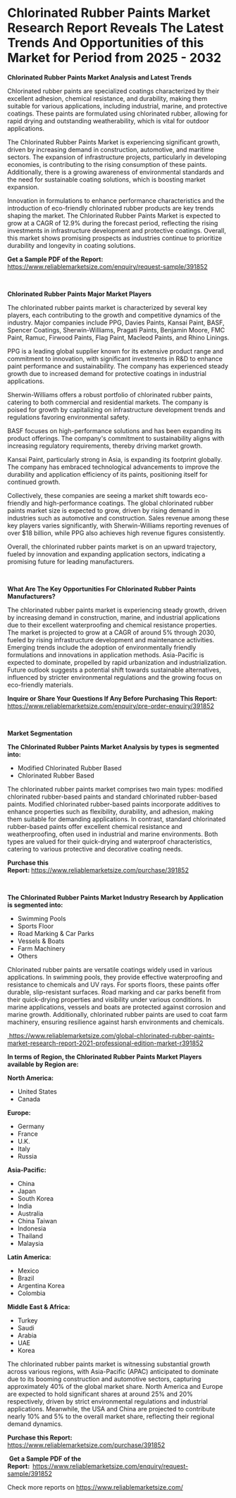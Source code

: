 <p><h1>Chlorinated Rubber Paints Market Research Report Reveals The Latest Trends And Opportunities of this Market for Period from 2025 - 2032</h1></p><p><strong>Chlorinated Rubber Paints Market Analysis and Latest Trends</strong></p>
<p><p>Chlorinated rubber paints are specialized coatings characterized by their excellent adhesion, chemical resistance, and durability, making them suitable for various applications, including industrial, marine, and protective coatings. These paints are formulated using chlorinated rubber, allowing for rapid drying and outstanding weatherability, which is vital for outdoor applications.</p><p>The Chlorinated Rubber Paints Market is experiencing significant growth, driven by increasing demand in construction, automotive, and maritime sectors. The expansion of infrastructure projects, particularly in developing economies, is contributing to the rising consumption of these paints. Additionally, there is a growing awareness of environmental standards and the need for sustainable coating solutions, which is boosting market expansion.</p><p>Innovation in formulations to enhance performance characteristics and the introduction of eco-friendly chlorinated rubber products are key trends shaping the market. The Chlorinated Rubber Paints Market is expected to grow at a CAGR of 12.9% during the forecast period, reflecting the rising investments in infrastructure development and protective coatings. Overall, this market shows promising prospects as industries continue to prioritize durability and longevity in coating solutions.</p></p>
<p><strong>Get a Sample PDF of the Report:&nbsp;</strong> <a href="https://www.reliablemarketsize.com/enquiry/request-sample/391852?utm_campaign=3226&utm_medium=2&utm_source=Github&utm_content=ia&utm_term=29032025&utm_id=chlorinated-rubber-paints">https://www.reliablemarketsize.com/enquiry/request-sample/391852</a></p>
<p>&nbsp;</p>
<p><strong>Chlorinated Rubber Paints Major Market Players</strong></p>
<p><p>The chlorinated rubber paints market is characterized by several key players, each contributing to the growth and competitive dynamics of the industry. Major companies include PPG, Davies Paints, Kansai Paint, BASF, Spencer Coatings, Sherwin-Williams, Pragati Paints, Benjamin Moore, FMC Paint, Ramuc, Firwood Paints, Flag Paint, Macleod Paints, and Rhino Linings.</p><p>PPG is a leading global supplier known for its extensive product range and commitment to innovation, with significant investments in R&D to enhance paint performance and sustainability. The company has experienced steady growth due to increased demand for protective coatings in industrial applications.</p><p>Sherwin-Williams offers a robust portfolio of chlorinated rubber paints, catering to both commercial and residential markets. The company is poised for growth by capitalizing on infrastructure development trends and regulations favoring environmental safety.</p><p>BASF focuses on high-performance solutions and has been expanding its product offerings. The company's commitment to sustainability aligns with increasing regulatory requirements, thereby driving market growth.</p><p>Kansai Paint, particularly strong in Asia, is expanding its footprint globally. The company has embraced technological advancements to improve the durability and application efficiency of its paints, positioning itself for continued growth.</p><p>Collectively, these companies are seeing a market shift towards eco-friendly and high-performance coatings. The global chlorinated rubber paints market size is expected to grow, driven by rising demand in industries such as automotive and construction. Sales revenue among these key players varies significantly, with Sherwin-Williams reporting revenues of over $18 billion, while PPG also achieves high revenue figures consistently.</p><p>Overall, the chlorinated rubber paints market is on an upward trajectory, fueled by innovation and expanding application sectors, indicating a promising future for leading manufacturers.</p></p>
<p>&nbsp;</p>
<p><strong>What Are The Key Opportunities For Chlorinated Rubber Paints Manufacturers?</strong></p>
<p><p>The chlorinated rubber paints market is experiencing steady growth, driven by increasing demand in construction, marine, and industrial applications due to their excellent waterproofing and chemical resistance properties. The market is projected to grow at a CAGR of around 5% through 2030, fueled by rising infrastructure development and maintenance activities. Emerging trends include the adoption of environmentally friendly formulations and innovations in application methods. Asia-Pacific is expected to dominate, propelled by rapid urbanization and industrialization. Future outlook suggests a potential shift towards sustainable alternatives, influenced by stricter environmental regulations and the growing focus on eco-friendly materials.</p></p>
<p><strong>Inquire or Share Your Questions If Any Before Purchasing This Report:</strong> <a href="https://www.reliablemarketsize.com/enquiry/pre-order-enquiry/391852?utm_campaign=3226&utm_medium=2&utm_source=Github&utm_content=ia&utm_term=29032025&utm_id=chlorinated-rubber-paints">https://www.reliablemarketsize.com/enquiry/pre-order-enquiry/391852</a></p>
<p>&nbsp;</p>
<p><strong>Market Segmentation</strong></p>
<p><strong>The Chlorinated Rubber Paints Market Analysis by types is segmented into:</strong></p>
<p><ul><li>Modified Chlorinated Rubber Based</li><li>Chlorinated Rubber Based</li></ul></p>
<p><p>The chlorinated rubber paints market comprises two main types: modified chlorinated rubber-based paints and standard chlorinated rubber-based paints. Modified chlorinated rubber-based paints incorporate additives to enhance properties such as flexibility, durability, and adhesion, making them suitable for demanding applications. In contrast, standard chlorinated rubber-based paints offer excellent chemical resistance and weatherproofing, often used in industrial and marine environments. Both types are valued for their quick-drying and waterproof characteristics, catering to various protective and decorative coating needs.</p></p>
<p><strong>Purchase this Report:&nbsp;</strong><a href="https://www.reliablemarketsize.com/purchase/391852?utm_campaign=3226&utm_medium=2&utm_source=Github&utm_content=ia&utm_term=29032025&utm_id=chlorinated-rubber-paints">https://www.reliablemarketsize.com/purchase/391852</a></p>
<p>&nbsp;</p>
<p><strong>The Chlorinated Rubber Paints Market Industry Research by Application is segmented into:</strong></p>
<p><ul><li>Swimming Pools</li><li>Sports Floor</li><li>Road Marking & Car Parks</li><li>Vessels & Boats</li><li>Farm Machinery</li><li>Others</li></ul></p>
<p><p>Chlorinated rubber paints are versatile coatings widely used in various applications. In swimming pools, they provide effective waterproofing and resistance to chemicals and UV rays. For sports floors, these paints offer durable, slip-resistant surfaces. Road marking and car parks benefit from their quick-drying properties and visibility under various conditions. In marine applications, vessels and boats are protected against corrosion and marine growth. Additionally, chlorinated rubber paints are used to coat farm machinery, ensuring resilience against harsh environments and chemicals.</p></p>
<p><a href="https://www.reliablemarketsize.com/global-chlorinated-rubber-paints-market-research-report-2021-professional-edition-market-r391852?utm_campaign=3226&utm_medium=2&utm_source=Github&utm_content=ia&utm_term=29032025&utm_id=chlorinated-rubber-paints">&nbsp;https://www.reliablemarketsize.com/global-chlorinated-rubber-paints-market-research-report-2021-professional-edition-market-r391852</a></p>
<p><strong>In terms of Region, the Chlorinated Rubber Paints Market Players available by Region are:</strong></p>
<p>
    <p> <strong> North America: </strong>
        <ul>
            <li>United States</li>
            <li>Canada</li>
        </ul>
        </p> 
    <p> <strong> Europe: </strong>
        <ul>
            <li>Germany</li>
            <li>France</li>
            <li>U.K.</li>
            <li>Italy</li>
            <li>Russia</li>
        </ul>
        </p> 
    <p> <strong> Asia-Pacific: </strong>
        <ul>
            <li>China</li>
            <li>Japan</li>
            <li>South Korea</li>
            <li>India</li>
            <li>Australia</li>
            <li>China Taiwan</li>
            <li>Indonesia</li>
            <li>Thailand</li>
            <li>Malaysia</li>
        </ul>
        </p> 
    <p> <strong> Latin America: </strong>
        <ul>
            <li>Mexico</li>
            <li>Brazil</li>
            <li>Argentina Korea</li>
            <li>Colombia</li>
        </ul>
        </p> 
    <p> <strong> Middle East & Africa: </strong>
        <ul>
            <li>Turkey</li>
            <li>Saudi</li>
            <li>Arabia</li>
            <li>UAE</li>
            <li>Korea</li>
        </ul>
    </p>
    </p>
<p><p>The chlorinated rubber paints market is witnessing substantial growth across various regions, with Asia-Pacific (APAC) anticipated to dominate due to its booming construction and automotive sectors, capturing approximately 40% of the global market share. North America and Europe are expected to hold significant shares at around 25% and 20% respectively, driven by strict environmental regulations and industrial applications. Meanwhile, the USA and China are projected to contribute nearly 10% and 5% to the overall market share, reflecting their regional demand dynamics.</p></p>
<p><strong>Purchase this Report: </strong><a href="https://www.reliablemarketsize.com/purchase/391852?utm_campaign=3226&utm_medium=2&utm_source=Github&utm_content=ia&utm_term=29032025&utm_id=chlorinated-rubber-paints">https://www.reliablemarketsize.com/purchase/391852</a></p>
<p>&nbsp;<strong>Get a Sample PDF of the Report:&nbsp;&nbsp;</strong><a href="https://www.reliablemarketsize.com/enquiry/request-sample/391852?utm_campaign=3226&utm_medium=2&utm_source=Github&utm_content=ia&utm_term=29032025&utm_id=chlorinated-rubber-paints">https://www.reliablemarketsize.com/enquiry/request-sample/391852</a></p>
<p><strong></strong></p>
<p>Check more reports on <a href="https://www.reliablemarketsize.com/?utm_campaign=3226&utm_medium=2&utm_source=Github&utm_content=ia&utm_term=29032025&utm_id=chlorinated-rubber-paints">https://www.reliablemarketsize.com/</a></p>